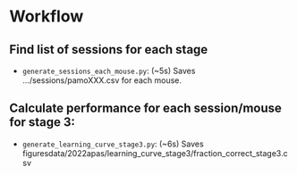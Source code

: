 # Workflow

## Find list of sessions for each stage
* `generate_sessions_each_mouse.py`: (~5s) Saves .../sessions/pamoXXX.csv for each mouse.

## Calculate performance for each session/mouse for stage 3:
* `generate_learning_curve_stage3.py`: (~6s) Saves figuresdata/2022apas/learning_curve_stage3/fraction_correct_stage3.csv


